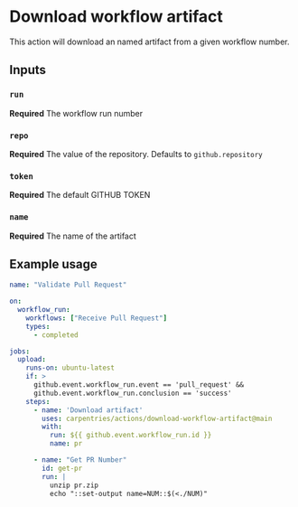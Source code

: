 # Download workflow artifact

This action will download an named artifact from a given workflow number.

## Inputs

### `run`

**Required** The workflow run number

### `repo`

**Required** The value of the repository. Defaults to `github.repository`

### `token`

**Required** The default GITHUB TOKEN 

### `name`

**Required** The name of the artifact

## Example usage

```yaml
name: "Validate Pull Request"

on:
  workflow_run:
    workflows: ["Receive Pull Request"]
    types:
      - completed

jobs:
  upload:
    runs-on: ubuntu-latest
    if: >
      github.event.workflow_run.event == 'pull_request' &&
      github.event.workflow_run.conclusion == 'success'
    steps:
      - name: 'Download artifact'
        uses: carpentries/actions/download-workflow-artifact@main
        with:
          run: ${{ github.event.workflow_run.id }}
          name: pr

      - name: "Get PR Number"
        id: get-pr
        run: |
          unzip pr.zip
          echo "::set-output name=NUM::$(<./NUM)"
```
